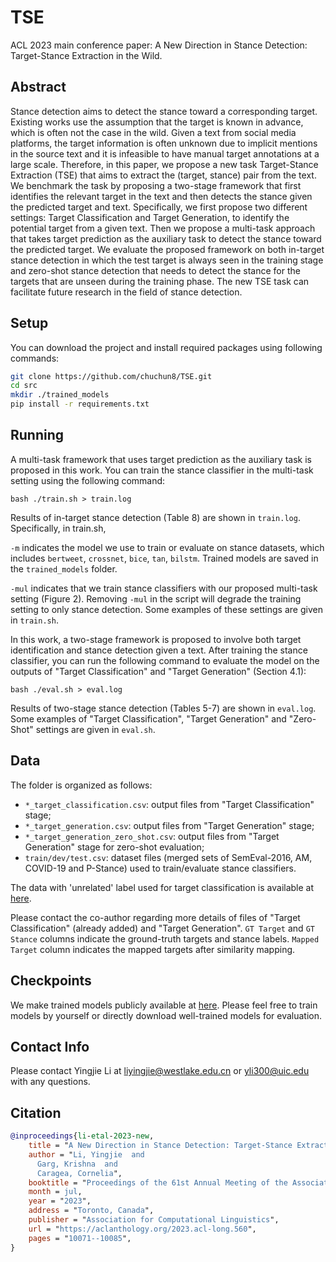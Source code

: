 # TSE

ACL 2023 main conference paper: A New Direction in Stance Detection: Target-Stance Extraction in the Wild.

## Abstract

Stance detection aims to detect the stance toward a corresponding target. Existing works use the assumption that the target is known in advance, which is often not the case in the wild. Given a text from social media platforms, the target information is often unknown due to implicit mentions in the source text and it is infeasible to have manual target annotations at a large scale. Therefore, in this paper, we propose a new task Target-Stance Extraction (TSE) that aims to extract the (target, stance) pair from the text. We benchmark the task by proposing a two-stage framework that first identifies the relevant target in the text and then detects the stance given the predicted target and text. Specifically, we first propose two different settings: Target Classification and Target Generation, to identify the potential target from a given text. Then we propose a multi-task approach that takes target prediction as the auxiliary task to detect the stance toward the predicted target. We evaluate the proposed framework on both in-target stance detection in which the test target is always seen in the training stage and zero-shot stance detection that needs to detect the stance for the targets that are unseen during the training phase. The new TSE task can facilitate future research in the field of stance detection.

## Setup

You can download the project and install required packages using following commands:

```bash
git clone https://github.com/chuchun8/TSE.git
cd src
mkdir ./trained_models
pip install -r requirements.txt
```

## Running

A multi-task framework that uses target prediction as the auxiliary task is proposed in this work. You can train the stance classifier in the multi-task setting using the following command:

```
bash ./train.sh > train.log
```
Results of in-target stance detection (Table 8) are shown in `train.log`. Specifically, in train.sh,

`-m` indicates the model we use to train or evaluate on stance datasets, which includes `bertweet`, `crossnet`, `bice`, `tan`, `bilstm`. Trained models are saved in the `trained_models` folder.

`-mul` indicates that we train stance classifiers with our proposed multi-task setting (Figure 2). Removing `-mul` in the script will degrade the training setting to only stance detection. Some examples of these settings are given in `train.sh`.

In this work, a two-stage framework is proposed to involve both target identification and stance detection given a text. After training the stance classifier, you can run the following command to evaluate the model on the outputs of "Target Classification" and "Target Generation" (Section 4.1):
```
bash ./eval.sh > eval.log
```
Results of two-stage stance detection (Tables 5-7) are shown in `eval.log`. Some examples of "Target Classification", "Target Generation" and "Zero-Shot" settings are given in `eval.sh`.

## Data

The folder is organized as follows:

- `*_target_classification.csv`: output files from "Target Classification" stage;
- `*_target_generation.csv`: output files from "Target Generation" stage;
- `*_target_generation_zero_shot.csv`: output files from "Target Generation" stage for zero-shot evaluation;
- `train/dev/test.csv`: dataset files (merged sets of SemEval-2016, AM, COVID-19 and P-Stance) used to train/evaluate stance classifiers.

The data with 'unrelated' label used for target classification is available at [here](https://drive.google.com/drive/folders/16asK-Ouv6BwXuqUU-J7NwSQS9_k5E4_d).

Please contact the co-author regarding more details of files of "Target Classification" (already added) and "Target Generation". `GT Target` and `GT Stance` columns indicate the ground-truth targets and stance labels. `Mapped Target` column indicates the mapped targets after similarity mapping.

## Checkpoints

We make trained models publicly available at [here](https://drive.google.com/drive/folders/1jN7n0U2-6A3xMmCLIvPfsZMLM0zzHpuJ?usp=sharing). Please feel free to train models by yourself or directly download well-trained models for evaluation.

## Contact Info

Please contact Yingjie Li at liyingjie@westlake.edu.cn or yli300@uic.edu with any questions.

## Citation

```bibtex
@inproceedings{li-etal-2023-new,
    title = "A New Direction in Stance Detection: Target-Stance Extraction in the Wild",
    author = "Li, Yingjie  and
      Garg, Krishna  and
      Caragea, Cornelia",
    booktitle = "Proceedings of the 61st Annual Meeting of the Association for Computational Linguistics (Volume 1: Long Papers)",
    month = jul,
    year = "2023",
    address = "Toronto, Canada",
    publisher = "Association for Computational Linguistics",
    url = "https://aclanthology.org/2023.acl-long.560",
    pages = "10071--10085",
}
```
